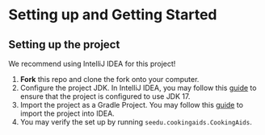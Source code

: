 # Setting up and Getting Started 

## Setting up the project 
We recommend using IntelliJ IDEA for this project!
1. **Fork** this repo and clone the fork onto your computer. 
2. Configure the project JDK. In IntelliJ IDEA, you may follow this [guide](https://se-education.org/guides/tutorials/intellijJdk.html) to ensure that the project is configured to use JDK 17. 
3. Import the project as a Gradle Project. You may follow this [guide](https://se-education.org/guides/tutorials/intellijImportGradleProject.html) to import the project into IDEA. 
4. You may verify the set up by running `seedu.cookingaids.CookingAids`. 

